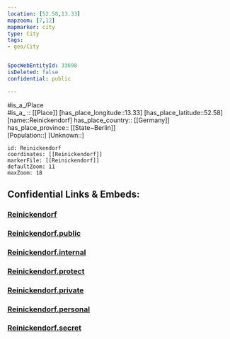 ```yaml
---
location: [52.58,13.33] 
mapzoom: [7,12] 
mapmarker: city 
type: City
tags:
- geo/City


SpocWebEntityId: 33698
isDeleted: false
confidential: public

---
```

#is_a_/Place  
#is_a_ :: [[Place]] 
[has_place_longitude::13.33] 
[has_place_latitude::52.58] 
[name::Reinickendorf] 
has_place_country:: [[Germany]]  
has_place_province:: [[State~Berlin]]  
[Population::] 
[Unknown::] 


```leaflet
id: Reinickendorf
coordinates: [[Reinickendorf]] 
markerFile: [[Reinickendorf]] 
defaultZoom: 11 
maxZoom: 18
```


## Confidential Links & Embeds: 

### [Reinickendorf](/_Standards/Earth/Continent/Europe/Europe~Central/Germany/Germany~West/State~Berlin/cities~Berlin/Reinickendorf.md) 

### [Reinickendorf.public](/_public/Earth/Continent/Europe/Europe~Central/Germany/Germany~West/State~Berlin/cities~Berlin/Reinickendorf.public.md) 

### [Reinickendorf.internal](/_internal/Earth/Continent/Europe/Europe~Central/Germany/Germany~West/State~Berlin/cities~Berlin/Reinickendorf.internal.md) 

### [Reinickendorf.protect](/_protect/Earth/Continent/Europe/Europe~Central/Germany/Germany~West/State~Berlin/cities~Berlin/Reinickendorf.protect.md) 

### [Reinickendorf.private](/_private/Earth/Continent/Europe/Europe~Central/Germany/Germany~West/State~Berlin/cities~Berlin/Reinickendorf.private.md) 

### [Reinickendorf.personal](/_personal/Earth/Continent/Europe/Europe~Central/Germany/Germany~West/State~Berlin/cities~Berlin/Reinickendorf.personal.md) 

### [Reinickendorf.secret](/_secret/Earth/Continent/Europe/Europe~Central/Germany/Germany~West/State~Berlin/cities~Berlin/Reinickendorf.secret.md)

